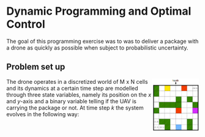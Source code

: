 # Dynamic Programming and Optimal Control
The goal of this programming exercise was to was to deliver a package with a drone as quickly as possible when subject to probabilistic uncertainty.
## Problem set up
<img align="right" height="140" src="https://github.com/andreadacol98/Dynamic_Programming/blob/main/Images/grid_world.png"></img>
The drone operates in a discretized world of M x N cells and its dynamics at a certain time step are modelled through three state variables, namely its position on the <i>x</i> and <i>y</i>-axis and a binary variable telling if the UAV is carrying the package or not.
At time step <i>k</i> the system evolves in the following way:
<br/>




